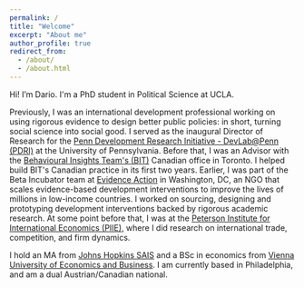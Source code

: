 ```yaml
---
permalink: /
title: "Welcome"
excerpt: "About me"
author_profile: true
redirect_from: 
  - /about/
  - /about.html
---
```


Hi! I’m Dario. I'm a PhD student in Political Science at UCLA.

Previously, I was an international development professional working on using rigorous evidence to design better public policies: in short, turning social science into social good. I served as the inaugural Director of Research for the [Penn Development Research Initiative - DevLab@Penn (PDRI)](https://pdri.upenn.edu/) at the University of Pennsylvania. Before that, I was an Advisor with the [Behavioural Insights Team's (BIT)](https://www.bi.team/) Canadian office in Toronto. I helped build BIT's Canadian practice in its first two years. Earlier, I was part of the Beta Incubator team at [Evidence Action](https://www.evidenceaction.org/) in Washington, DC, an NGO that scales evidence-based development interventions to improve the lives of millions in low-income countries. I worked on sourcing, designing and prototyping development interventions backed by rigorous academic research. At some point before that, I was at the [Peterson Institute for International Economics (PIIE)](https://www.piie.com/), where I did research on international trade, competition, and firm dynamics.

I hold an MA from [Johns Hopkins SAIS](https://sais.jhu.edu/) and a BSc in economics from [Vienna University of Economics and Business](https://www.wu.ac.at/en/). I am currently based in Philadelphia, and am a dual Austrian/Canadian national. 
